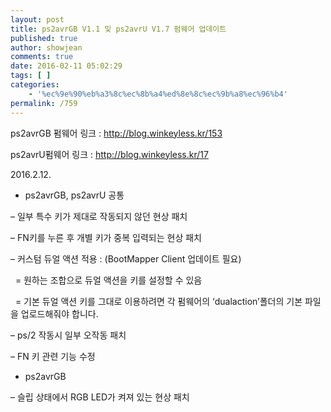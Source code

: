 ```yaml
---
layout: post
title: ps2avrGB V1.1 및 ps2avrU V1.7 펌웨어 업데이트
published: true
author: showjean
comments: true
date: 2016-02-11 05:02:29
tags: [ ]
categories:
    - '%ec%9e%90%eb%a3%8c%ec%8b%a4%ed%8e%8c%ec%9b%a8%ec%96%b4'
permalink: /759
---
```

ps2avrGB 펌웨어 링크 : http://blog.winkeyless.kr/153

ps2avrU펌웨어 링크 : http://blog.winkeyless.kr/17





2016.2.12.





* ps2avrGB, ps2avrU 공통

&#8211; 일부 특수 키가 제대로 작동되지 않던 현상 패치

&#8211; FN키를 누른 후 개별 키가 중복 입력되는 현상 패치

&#8211;&nbsp;커스텀 듀얼 액션 적용 : (BootMapper Client 업데이트 필요)

&nbsp; = 원하는 조합으로 듀얼 액션을 키를 설정할 수 있음

&nbsp; = 기본 듀얼 액션 키를 그대로 이용하려면 각 펌웨어의 &#8216;dualaction&#8217;폴더의 기본 파일을 업로드해줘야 합니다.

&#8211; ps/2 작동시 일부 오작동 패치

&#8211; FN 키 관련 기능 수정



* ps2avrGB

&#8211; 슬립 상태에서 RGB LED가 켜져 있는 현상 패치